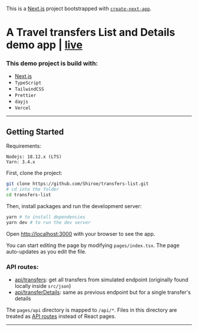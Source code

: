 This is a [Next.js](https://nextjs.org/) project bootstrapped with [`create-next-app`](https://github.com/vercel/next.js/tree/canary/packages/create-next-app).

# A Travel transfers List and Details demo app | [live](https://transfers-list.vercel.app)

### This demo project is build with:

- [Next.js](https://nextjs.org/)
- `TypeScript`
- `TailwindCSS`
- `Prettier`
- `dayjs`
- `Vercel`

---

## Getting Started

Requirements:

```
Nodejs: 18.12.x (LTS)
Yarn: 3.4.x
```

First, clone the project:

```bash
git clone https://github.com/Shiroe/transfers-list.git
# cd into the folder
cd transfers-list
```

Then, install packages and run the development server:

```bash
yarn # to install dependencies
yarn dev # to run the dev server
```

Open [http://localhost:3000](http://localhost:3000) with your browser to see the app.

You can start editing the page by modifying `pages/index.tsx`. The page auto-updates as you edit the file.

### API routes:

- [api/transfers](http://localhost:3000/api/transfers): get all transfers from simulated endpoint (originally found locally inside `src/json`)
- [api/transferDetails](http://localhost:3000/api/transferDetails): same as previous endpoint but for a single transfer's details

The `pages/api` directory is mapped to `/api/*`. Files in this directory are treated as [API routes](https://nextjs.org/docs/api-routes/introduction) instead of React pages.

---
